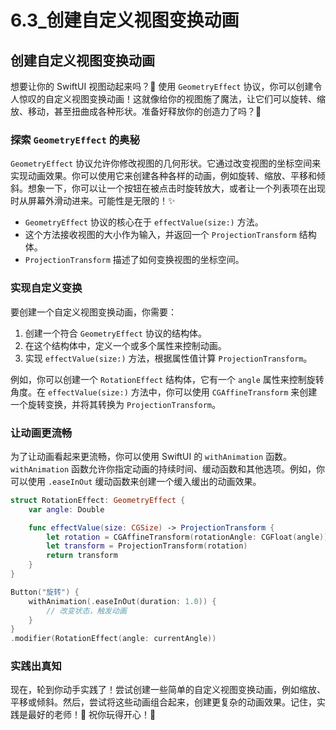 ﻿# 6.3_创建自定义视图变换动画

## 创建自定义视图变换动画

想要让你的 SwiftUI 视图动起来吗？🎉 使用 `GeometryEffect` 协议，你可以创建令人惊叹的自定义视图变换动画！这就像给你的视图施了魔法，让它们可以旋转、缩放、移动，甚至扭曲成各种形状。准备好释放你的创造力了吗？🚀

### 探索 `GeometryEffect` 的奥秘

`GeometryEffect` 协议允许你修改视图的几何形状。它通过改变视图的坐标空间来实现动画效果。你可以使用它来创建各种各样的动画，例如旋转、缩放、平移和倾斜。想象一下，你可以让一个按钮在被点击时旋转放大，或者让一个列表项在出现时从屏幕外滑动进来。可能性是无限的！✨

*   `GeometryEffect` 协议的核心在于 `effectValue(size:)` 方法。
*   这个方法接收视图的大小作为输入，并返回一个 `ProjectionTransform` 结构体。
*   `ProjectionTransform` 描述了如何变换视图的坐标空间。

### 实现自定义变换

要创建一个自定义视图变换动画，你需要：

1.  创建一个符合 `GeometryEffect` 协议的结构体。
2.  在这个结构体中，定义一个或多个属性来控制动画。
3.  实现 `effectValue(size:)` 方法，根据属性值计算 `ProjectionTransform`。

例如，你可以创建一个 `RotationEffect` 结构体，它有一个 `angle` 属性来控制旋转角度。在 `effectValue(size:)` 方法中，你可以使用 `CGAffineTransform` 来创建一个旋转变换，并将其转换为 `ProjectionTransform`。

### 让动画更流畅

为了让动画看起来更流畅，你可以使用 SwiftUI 的 `withAnimation` 函数。`withAnimation` 函数允许你指定动画的持续时间、缓动函数和其他选项。例如，你可以使用 `.easeInOut` 缓动函数来创建一个缓入缓出的动画效果。

```swift
struct RotationEffect: GeometryEffect {
    var angle: Double

    func effectValue(size: CGSize) -> ProjectionTransform {
        let rotation = CGAffineTransform(rotationAngle: CGFloat(angle))
        let transform = ProjectionTransform(rotation)
        return transform
    }
}
```

```swift
Button("旋转") {
    withAnimation(.easeInOut(duration: 1.0)) {
        // 改变状态，触发动画
    }
}
.modifier(RotationEffect(angle: currentAngle))
```

### 实践出真知

现在，轮到你动手实践了！尝试创建一些简单的自定义视图变换动画，例如缩放、平移或倾斜。然后，尝试将这些动画组合起来，创建更复杂的动画效果。记住，实践是最好的老师！💪 祝你玩得开心！🎉


